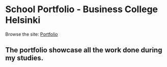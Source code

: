 ﻿# School Portfolio - Business College Helsinki
 Browse the site: [Portfolio](https://portfolio-business-college.joeclos1.repl.co/)

## The portfolio showcase all the work done during my studies.
